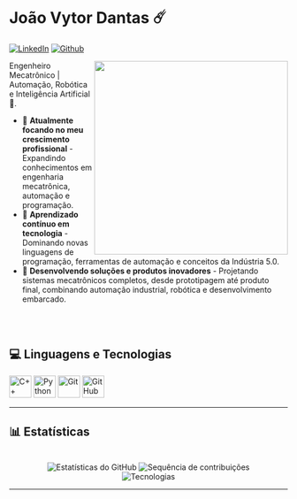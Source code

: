# João Vytor Dantas ☄️

[![LinkedIn](https://img.shields.io/badge/LinkedIn-0077B5?style=for-the-badge&logo=linkedin&logoColor=white)](www.linkedin.com/in/joão-vytor-dantas-a8b9381a5)
[![Github](https://img.shields.io/badge/GitHub-100000?style=for-the-badge&logo=github&logoColor=white)](https://github.com/JoaoVytorD)

<div>
  
<img align="right" src="https://media.giphy.com/media/L1R1tvI9svkIWwpVYr/giphy.gif" width="350"/>

Engenheiro Mecatrônico | Automação, Robótica e Inteligência Artificial 🤖.

- 🔭 **Atualmente focando no meu crescimento profissional** - Expandindo conhecimentos em engenharia mecatrônica, automação e programação.
- 🌱 **Aprendizado contínuo em tecnologia** - Dominando novas linguagens de programação, ferramentas de automação e conceitos da Indústria 5.0.
- 🚀 **Desenvolvendo soluções e produtos inovadores** - Projetando sistemas mecatrônicos completos, desde prototipagem até produto final, combinando automação industrial, robótica e desenvolvimento embarcado.  
   
</div>

<br/>
<br/>

##  💻 Linguagens e Tecnologias

<div align="lefth">
  
  <img src="https://cdn.jsdelivr.net/gh/devicons/devicon/icons/cplusplus/cplusplus-original.svg" alt="C++" width="40" height="40" title="C++"/> 
  <img src="https://cdn.jsdelivr.net/gh/devicons/devicon/icons/python/python-original.svg" alt="Python" width="40" height="40" title="Python"/> 
  <img src="https://cdn.jsdelivr.net/gh/devicons/devicon/icons/git/git-original.svg" alt="Git" width="40" height="40" title="Git"/> 
  <img src="https://cdn.jsdelivr.net/gh/devicons/devicon/icons/github/github-original.svg" alt="GitHub" width="40" height="40" title="GitHub"/>
  
</div>

---

## 📊 Estatísticas

<br/>

<div align="center">
  <img src="https://github-readme-stats.vercel.app/api?username=JoaoVytorD&show_icons=true&theme=radical&include_all_commits=true&locale=pt-br" alt="Estatísticas do GitHub" />
  <img src="https://github-readme-streak-stats.herokuapp.com/?user=JoaoVytorD&theme=radical&locale=pt-br" alt="Sequência de contribuições" />
  <br/>
  <img src="https://github-readme-stats.vercel.app/api/top-langs/?username=JoaoVytorD&layout=compact&theme=radical&locale=pt-br&custom_title=Tecnologias&langs_count=20" alt="Tecnologias" />
  <br/>
 
</div>

---

